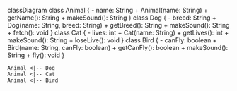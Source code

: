 classDiagram
    class Animal {
        - name: String
        + Animal(name: String)
        + getName(): String
        + makeSound(): String
    }
    class Dog {
        - breed: String
        + Dog(name: String, breed: String)
        + getBreed(): String
        + makeSound(): String
        + fetch(): void
    }
    class Cat {
        - lives: int
        + Cat(name: String)
        + getLives(): int
        + makeSound(): String
        + loseLive(): void
    }
    class Bird {
        - canFly: boolean
        + Bird(name: String, canFly: boolean)
        + getCanFly(): boolean
        + makeSound(): String
        + fly(): void
    }

    Animal <|-- Dog
    Animal <|-- Cat
    Animal <|-- Bird
